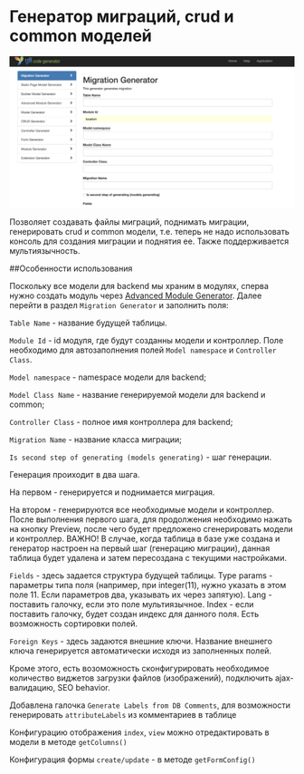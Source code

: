Генератор миграций, crud и common моделей
===================================

![migration generation](img/migrationGenerator.png)

Позволяет создавать файлы миграций, поднимать миграции, генерировать crud и common модели, т.е. теперь не надо использовать
консоль для создания миграции и поднятия ее. Также поддерживается мультиязычность.

##Особенности использования

Поскольку все модели для backend мы храним в модулях, сперва нужно создать модуль через [Advanced Module Generator](AdvancedModuleGenerator.md).
Далее перейти в раздел `Migration Generator` и заполнить поля:

`Table Name` - название будущей таблицы.

`Module Id` - id модуля, где будут созданны модели и контроллер. Поле необходимо для автозаполнения полей `Model namespace`
и `Controller Class`.

`Model namespace` - namespace модели для backend;

`Model Class Name` - название генерируемой модели для backend и common;

`Controller Class` - полное имя контроллера для backend;

`Migration Name` - название класса миграции;

`Is second step of generating (models generating)` - шаг генерации.

Генерация проиходит в два шага.

На первом - генерируется и поднимается миграция.

На втором - генерируются все необходимые модели и контроллер. После выполнения первого шага, для
продолжения необходимо нажать на кнопку Preview, после чего будет предложено сгенерировать модели и контроллер. 
ВАЖНО! В случае, когда таблица в базе уже создана и генератор настроен на первый шаг (генерацию миграции), данная таблица
будет удалена и затем пересоздана с текущими настройками.

`Fields` - здесь задается структура будущей таблицы. Type params - параметры типа поля (например, при integer(11), нужно
указать в этом поле 11. Если параметров два, указывать их через запятую). Lang - поставить галочку, если это поле мультиязычное.
Index - если поставить галочку, будет создан индекс для данного поля. Есть возможность сортировки полей.

`Foreign Keys` - здесь задаются внешние ключи. Название внешнего ключа генерируется автоматически исходя из заполненных полей.

Кроме этого, есть возоможность сконфигурировать необходимое количество виджетов загрузки файлов (изображений), подключить ajax-валидацию, SEO behavior.

Добавлена галочка `Generate Labels from DB Comments`, для возможности генерировать `attributeLabels` из комментариев в таблице

Конфигурацию отображения `index`, `view` можно отредактировать в модели в методе
`getColumns()`

Конфигурация формы `create/update` - в методе `getFormConfig()`
